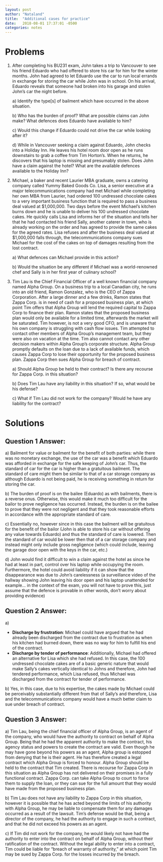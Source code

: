 ```yaml
---
layout: post
author: "Nataland"
title:  "Additional cases for practice"
date:   2018-08-01 17:37:01 -0500
categories: notes
---
```

# Problems

1. After completing his BU231 exam, John takes a trip to Vancouver to see his friend Eduardo who had offered to store his car for him for the winter months. John had agreed to let Eduardo use the car to run local errands in exchange for storing the car while John was in school. On his arrival, Eduardo reveals that someone had broken into his garage and stolen John’s car the night before.

	a)	Identify the type[s] of bailment which have occurred in the above situation.

	b)	Who has the burden of proof? What are possible claims can John make? What defences does Eduardo have available to him?

	c)	Would this change if Eduardo could not drive the car while looking after it?

	d)	While in Vancouver seeking a claim against Eduardo, John checks into a Holiday Inn. He leaves his hotel room door open as he runs downstairs to grab a coffee from Tim Horton’s. When he returns, he discovers that his laptop is missing and presumably stolen. Does John have a claim against the hotel? What are the available defences available to the Holiday Inn?

2. Michael, a baker and recent Laurier MBA graduate, owns a catering company called Yummy Baked Goods Co. Lisa, a senior executive at a major telecommunications company had met Michael while completing her own MBA from Laurier, had ordered 100 undressed chocolate cakes to a very important business function that is required to pass a business deal valued at $1,000,000. Two days before the event Michael’s kitchen burns down and he is unable to deliver his 100 undressed chocolate cakes. He quickly calls Lisa and informs her of the situation and tells her that he had contacted his friend Sally, another caterer in town, who is already working on the order and has agreed to provide the same cakes for the agreed rates. Lisa refuses and after the business deal valued at $1,000,000 falls through, the telecommunications company sues Michael for the cost of the cakes on top of damages resulting from the lost contract.

	a)	What defences can Michael provide in this action?

	b)	Would the situation be any different if Michael was a world-renowned chef and Sally is in her first year of culinary school?

3. Tim Lau is the Chief Financial Officer of a well known financial company named Alpha Group. On a business trip to a local Canadian city, he runs into an old friend, Ramon Gonzalez, who is the CEO of Zappa Corporation. After a large dinner and a few drinks, Ramon states that Zappa Corp. is in need of cash for a proposed business plan, at which point Tim offers that Alpha Group will lend the required capital to Zappa Corp to finance their plan. Ramon states that the proposed business plan would only be available for a limited time, afterwards the market will be saturated. Tim however, is not a very good CFO, and is unaware that his own company is struggling with cash flow issues. Tim attempted to contact other members of Alpha Group’s management team, but they were also on vacation at the time. Tim also cannot contact any other decision makers within Alpha Group’s corporate structure.  Alpha Group promptly defaults on the loan due to a lack of available funds, which causes Zappa Corp to lose their opportunity for the proposed business plan. Zappa Corp then sues Alpha Group for breach of contract.

	a)	Should Alpha Group be held to their contract? Is there any recourse for Zappa Corp. in this situation?

	b)	Does Tim Lau have any liability in this situation? If so, what would be his defense?

	c)  What if Tim Lau did not work for the company? Would he have any liability for the contract?

# Solutions

## Question 1 Answer:

a)	Bailment for value or bailment for the benefit of both parties: while there was no monetary exchange, the use of the car was a benefit which Eduardo was afforded in exchange for the safe keeping of John’s car. Thus, the standard of car for the car is higher than a gratuitous bailment. The standard of care might them be similar to that of a car storage company as although Eduardo is not being paid, he is receiving something in return for storing the car.

b)	The burden of proof is on the bailee (Eduardo) as with bailments, there is a reverse onus. Otherwise, this would make it much too difficult for the bailor to prove negligence has occurred. Instead, the burden is on the bailee to prove that they were not negligent and that they took reasonable efforts in accordance with the appropriate standard of care.

c)	Essentially no, however since in this case the bailment will be gratuitous for the benefit of the bailor (John is able to store his car without offering any value towards Eduardo) and thus the standard of care is lowered. Then the standard of car would be lower then that of a car storage company and instead might only include gross negligence (which could include, leaving the garage door open with the keys in the car, etc.)

d)	John would find it difficult to win a claim against the hotel as since he had at least in part, control over his laptop while occupying the room. Furthermore, the hotel could avoid liability if it can show that the disappearance was due to John’s carelessness (a surveillance video of the hallway showing John leaving his door open and his laptop unattended for example... in the context of the exam, you will not have to prove this, just assume that the defence is provable  in other words, don’t worry about providing evidence)

## Question 2 Answer:

a)	
- **Discharge by frustration**: Michael could have argued that he had already been discharged from the contract due to frustration as when his kitchen had burned down, there was no way for him to fulfill his end of the contract.
- **Discharge by tender of performance**: Additionally, Michael had offered an alternative for Lisa which she had refused. In this case, the 100 undressed chocolate cakes are of a basic generic nature that would make Sally’s cakes vertically identical to Johns and therefore, John had tendered performance, which Lisa refused, thus Michael was discharged from the contract for tender of performance.

b)	Yes, in this case, due to his expertise, the cakes made by Michael could be perceivably substantially different from that of Sally’s and therefore, Lisa and the telecommunications company would have a much better claim to sue under breach of contract.

## Question 3 Answer:

a)	Tim Lau, being the chief financial officer of Alpha Group, is an agent of the company, who would have the authority to contract on behalf of Alpha Group. Being that he had the apparent authority to make the contract, his agency status and powers to create the contract are valid. Even though he may have gone beyond his powers as an agent, Alpha group is estopped from denying that he is their agent. He has therefore created a legal contract which Alpha Group is forced to honour. Alpha Group should be held to the contract that Tim created.
There is recourse for Zappa Corp in this situation as Alpha Group has not delivered on their promises in a fully functional contract. Zappa Corp. can take Alpha Group to court to force them to supply the loan, or they can sue for the full amount that they would have made from the proposed business plan.

b)	Tim Lau does not have any liability to Zappa Corp in this situation, however it is possible that he has acted beyond the limits of his authority with Alpha Group, he may be liable to compensate them for any damages occurred as a result of the lawsuit. 
Tim’s defense would be that, being a director of the company, he had the authority to engage in such a contract, and that he did not exceed his powers as an agent.

c)	If Tim did not work for the company, he would likely not have had the authority to enter into the contract on behalf of Alpha Group, without their ratification of the contract. Without the legal ability to enter into a contract, Tim could be liable for “breach of warranty of authority,” at which point Tim may be sued by Zappa Corp. for the losses incurred by the breach.
